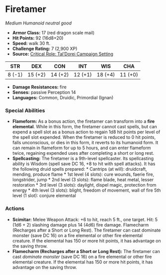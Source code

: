 # Firetamer

*Medium* *Humanoid* *neutral good*

- **Armor Class:** 17 (red dragon scale mail)
- **Hit Points:** 92 (16d8+20)
- **Speed:** walk 30 ft.
- **Challenge Rating:** 7 (2,900 XP)
- **Source:** [Critical Role: Tal’Dorei Campaign Setting](https://https://greenronin.com/blog/2017/09/25/ronin-round-table-integrating-wizards-5e-adventures-with-the-taldorei-campaign-setting/)

| STR | DEX | CON | INT | WIS | CHA |
| --- | --- | --- | --- | --- | --- |
| 8 (-1) | 15 (+2) | 14 (+2) | 12 (+1) | 18 (+4) | 11 (+0) |

- **Damage Resistances:** fire
- **Senses:** passive Perception 14
- **Languages:** Common, Druidic, Primordial (Ignan)
### Special Abilities
- **Flameform:** As a bonus action, the firetamer can transform into a **fire elemental**. While in this form, the firetamer cannot cast spells, but can expend a spell slot as a bonus action to regain 1d8 hit points per level of the spell slot expended. When the firetamer is reduced to 0 hit points, falls unconscious, or dies in this form, it reverts to its humanoid form. It can remain in flameform for up to 5 hours, and can enter flameform twice, regaining expended uses after completing a short or long rest.
- **Spellcasting:** The firetamer is a 9th-level spellcaster. Its spellcasting ability is Wisdom (spell save DC 16, +8 to hit with spell attacks). It has the following druid spells prepared:  * Cantrips (at will): druidcraft, mending, produce flame * 1st level (4 slots): cure wounds, faerie fire, longstrider, jump * 2nd level (3 slots): flame blade, heat metal, lesser restoration * 3rd level (3 slots): daylight, dispel magic, protection from energy * 4th level (3 slots): blight, freedom of movement, wall of fire 5th level (1 slot): conjure elemental
### Actions
- **Scimitar:** Melee Weapon Attack: +6 to hit, reach 5 ft., one target. Hit: 5 (1d6 + 2) slashing damage plus 14 (4d6) fire damage. Flamecharm (Recharges after a Short or Long Rest). The firetamer can cast dominate monster (save DC 16) on a fire elemental or other fire elemental creature. If the elemental has 150 or more hit points, it has advantage on the saving throw.
- **Flamecharm (Recharges after a Short or Long Rest):** The firetamer can cast _dominate monster_ (save DC 16) on a fire elemental or other fire elemental creature. If the elemental has 150 or more hit points, it has advantage on the saving throw.
